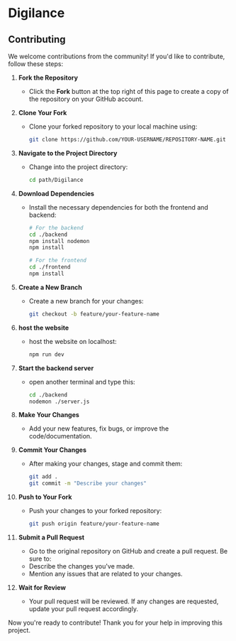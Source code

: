 # Digilance

## Contributing

We welcome contributions from the community! If you'd like to contribute, follow these steps:

1. **Fork the Repository**

   - Click the **Fork** button at the top right of this page to create a copy of the repository on your GitHub account.

2. **Clone Your Fork**

   - Clone your forked repository to your local machine using:
     ```bash
     git clone https://github.com/YOUR-USERNAME/REPOSITORY-NAME.git
     ```

3. **Navigate to the Project Directory**

   - Change into the project directory:
     ```bash
     cd path/Digilance
     ```

4. **Download Dependencies**

   - Install the necessary dependencies for both the frontend and backend:

     ```bash
     # For the backend
     cd ./backend
     npm install nodemon
     npm install

     # For the frontend
     cd ./frontend
     npm install
     ```

5. **Create a New Branch**

   - Create a new branch for your changes:
     ```bash
     git checkout -b feature/your-feature-name
     ```

6. **host the website**

   - host the website on localhost:
     ```bash
     npm run dev
     ```

7. **Start the backend server**

   - open another terminal and type this:
     ```bash
     cd ./backend
     nodemon ./server.js
     ```

8. **Make Your Changes**

   - Add your new features, fix bugs, or improve the code/documentation.

9. **Commit Your Changes**

   - After making your changes, stage and commit them:
     ```bash
     git add .
     git commit -m "Describe your changes"
     ```

10. **Push to Your Fork**

    - Push your changes to your forked repository:
      ```bash
      git push origin feature/your-feature-name
      ```

11. **Submit a Pull Request**

    - Go to the original repository on GitHub and create a pull request. Be sure to:
    - Describe the changes you've made.
    - Mention any issues that are related to your changes.

12. **Wait for Review**

    - Your pull request will be reviewed. If any changes are requested, update your pull request accordingly.

Now you're ready to contribute! Thank you for your help in improving this project.
